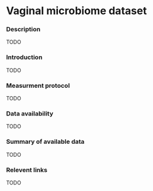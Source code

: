 # Vaginal microbiome dataset  

### Description 

TODO

### Introduction

TODO

### Measurment protocol 
<!-- long measurment protocol for the data browser -->
TODO

### Data availability 
<!-- for the example notebooks -->
TODO

### Summary of available data 
<!-- for the data browser -->
TODO

### Relevent links

TODO
